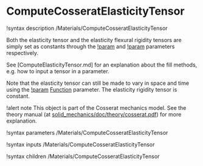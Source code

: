 # ComputeCosseratElasticityTensor

!syntax description /Materials/ComputeCosseratElasticityTensor

Both the elasticity tensor and the elasticity flexural rigidity tensors are simply set as constants through the
[!param](/Materials/ComputeCosseratElasticityTensor/E_ijkl) and [!param](/Materials/ComputeCosseratElasticityTensor/B_ijkl)
parameters respectively.

See [ComputeElasticityTensor.md] for an explanation about the fill methods, e.g. how to input a tensor in a parameter.

Note that the elasticity tensor can still be made to vary in space and time using the [!param](/Materials/ComputeCosseratElasticityTensor/elasticity_tensor_prefactor)
[Function](Functions/index.md) parameter. The elasticity rigidity tensor is constant.

!alert note
This object is part of the Cosserat mechanics model. See the theory manual  (at [solid_mechanics/doc/theory/cosserat.pdf](https://github.com/idaholab/moose/tree/next/modules/solid_mechanics/doc/theory/cosserat.pdf))
for more explanation.

!syntax parameters /Materials/ComputeCosseratElasticityTensor

!syntax inputs /Materials/ComputeCosseratElasticityTensor

!syntax children /Materials/ComputeCosseratElasticityTensor
